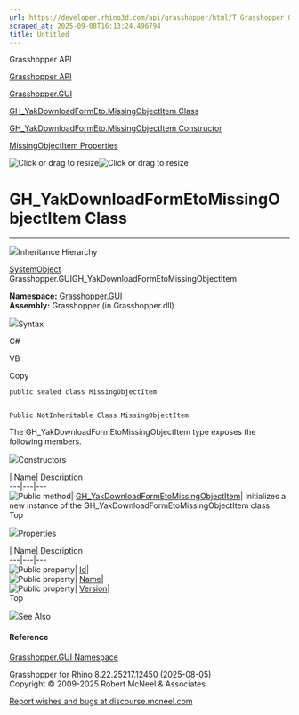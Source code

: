 ```yaml
---
url: https://developer.rhino3d.com/api/grasshopper/html/T_Grasshopper_GUI_GH_YakDownloadFormEto_MissingObjectItem.htm
scraped_at: 2025-09-08T16:13:24.496794
title: Untitled
---
```


Grasshopper API

[Grasshopper API](../html/723c01da-9986-4db2-8f53-6f3a7494df75.htm
"Grasshopper API")

[Grasshopper.GUI](../html/N_Grasshopper_GUI.htm "Grasshopper.GUI")

[GH_YakDownloadFormEto.MissingObjectItem
Class](../html/T_Grasshopper_GUI_GH_YakDownloadFormEto_MissingObjectItem.htm
"GH_YakDownloadFormEto.MissingObjectItem Class")

[GH_YakDownloadFormEto.MissingObjectItem Constructor
](../html/M_Grasshopper_GUI_GH_YakDownloadFormEto_MissingObjectItem__ctor.htm
"GH_YakDownloadFormEto.MissingObjectItem Constructor ")

[MissingObjectItem
Properties](../html/Properties_T_Grasshopper_GUI_GH_YakDownloadFormEto_MissingObjectItem.htm
"MissingObjectItem Properties")

![Click or drag to resize](../icons/TocOpen.gif)![Click or drag to
resize](../icons/TocClose.gif)

# GH_YakDownloadFormEtoMissingObjectItem Class  
  
---  
  
![](../icons/SectionExpanded.png)Inheritance Hierarchy

[SystemObject](https://docs.microsoft.com/dotnet/api/system.object)  
Grasshopper.GUIGH_YakDownloadFormEtoMissingObjectItem  

**Namespace:** [Grasshopper.GUI](N_Grasshopper_GUI.htm)  
**Assembly:** Grasshopper (in Grasshopper.dll)

![](../icons/SectionExpanded.png)Syntax

C#

VB

Copy

    
    
    public sealed class MissingObjectItem
    
    
    Public NotInheritable Class MissingObjectItem

The GH_YakDownloadFormEtoMissingObjectItem type exposes the following members.

![](../icons/SectionExpanded.png)Constructors

| Name| Description  
---|---|---  
![Public method](../icons/pubmethod.gif)|
[GH_YakDownloadFormEtoMissingObjectItem](M_Grasshopper_GUI_GH_YakDownloadFormEto_MissingObjectItem__ctor.htm)|
Initializes a new instance of the GH_YakDownloadFormEtoMissingObjectItem class  
Top

![](../icons/SectionExpanded.png)Properties

| Name| Description  
---|---|---  
![Public property](../icons/pubproperty.gif)|
[Id](P_Grasshopper_GUI_GH_YakDownloadFormEto_MissingObjectItem_Id.htm)|  
![Public property](../icons/pubproperty.gif)|
[Name](P_Grasshopper_GUI_GH_YakDownloadFormEto_MissingObjectItem_Name.htm)|  
![Public property](../icons/pubproperty.gif)|
[Version](P_Grasshopper_GUI_GH_YakDownloadFormEto_MissingObjectItem_Version.htm)|  
Top

![](../icons/SectionExpanded.png)See Also

#### Reference

[Grasshopper.GUI Namespace](N_Grasshopper_GUI.htm)

Grasshopper for Rhino 8.22.25217.12450 (2025-08-05)  
Copyright © 2009-2025 Robert McNeel & Associates

[Report wishes and bugs at
discourse.mcneel.com](https://discourse.mcneel.com/c/grasshopper)

